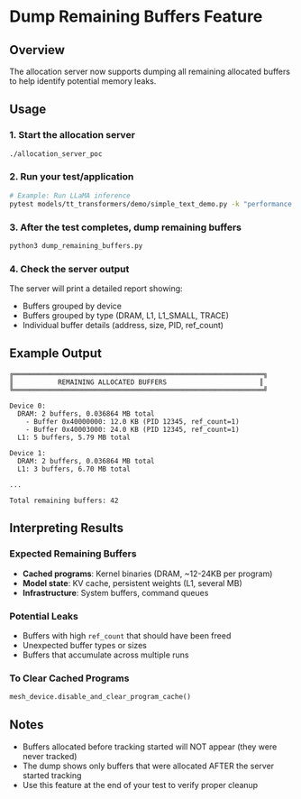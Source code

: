 # Dump Remaining Buffers Feature

## Overview
The allocation server now supports dumping all remaining allocated buffers to help identify potential memory leaks.

## Usage

### 1. Start the allocation server
```bash
./allocation_server_poc
```

### 2. Run your test/application
```bash
# Example: Run LLaMA inference
pytest models/tt_transformers/demo/simple_text_demo.py -k "performance and batch-1"
```

### 3. After the test completes, dump remaining buffers
```bash
python3 dump_remaining_buffers.py
```

### 4. Check the server output
The server will print a detailed report showing:
- Buffers grouped by device
- Buffers grouped by type (DRAM, L1, L1_SMALL, TRACE)
- Individual buffer details (address, size, PID, ref_count)

## Example Output

```
╔══════════════════════════════════════════════════════════════╗
║           REMAINING ALLOCATED BUFFERS                       ║
╚══════════════════════════════════════════════════════════════╝

Device 0:
  DRAM: 2 buffers, 0.036864 MB total
    - Buffer 0x40000000: 12.0 KB (PID 12345, ref_count=1)
    - Buffer 0x40003000: 24.0 KB (PID 12345, ref_count=1)
  L1: 5 buffers, 5.79 MB total

Device 1:
  DRAM: 2 buffers, 0.036864 MB total
  L1: 3 buffers, 6.70 MB total

...

Total remaining buffers: 42
```

## Interpreting Results

### Expected Remaining Buffers
- **Cached programs**: Kernel binaries (DRAM, ~12-24KB per program)
- **Model state**: KV cache, persistent weights (L1, several MB)
- **Infrastructure**: System buffers, command queues

### Potential Leaks
- Buffers with high `ref_count` that should have been freed
- Unexpected buffer types or sizes
- Buffers that accumulate across multiple runs

### To Clear Cached Programs
```python
mesh_device.disable_and_clear_program_cache()
```

## Notes
- Buffers allocated before tracking started will NOT appear (they were never tracked)
- The dump shows only buffers that were allocated AFTER the server started tracking
- Use this feature at the end of your test to verify proper cleanup
